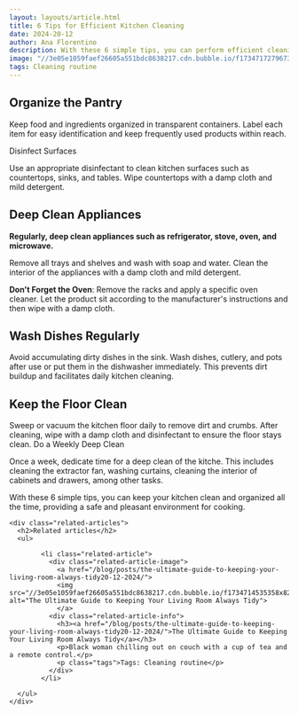 ```yaml
---
layout: layouts/article.html
title: 6 Tips for Efficient Kitchen Cleaning
date: 2024-20-12
author: Ana Florentino
description: With these 6 simple tips, you can perform efficient cleaning and keep your kitchen immaculate.
image: "//3e05e1059faef26605a551bdc8638217.cdn.bubble.io/f1734717279673x194183628966472000/kitchen.png"
tags: Cleaning routine
---
```


## Organize the Pantry

Keep food and ingredients organized in transparent containers. Label each item for easy identification and keep frequently used products within reach.

Disinfect Surfaces

Use an appropriate disinfectant to clean kitchen surfaces such as countertops, sinks, and tables. Wipe countertops with a damp cloth and mild detergent.

## Deep Clean Appliances

**Regularly, deep clean appliances such as refrigerator, stove, oven, and microwave.**

Remove all trays and shelves and wash with soap and water. Clean the interior of the appliances with a damp cloth and mild detergent.

**Don't Forget the Oven**: Remove the racks and apply a specific oven cleaner. Let the product sit according to the manufacturer's instructions and then wipe with a damp cloth.

## Wash Dishes Regularly

Avoid accumulating dirty dishes in the sink. Wash dishes, cutlery, and pots after use or put them in the dishwasher immediately. This prevents dirt buildup and facilitates daily kitchen cleaning.

## Keep the Floor Clean

Sweep or vacuum the kitchen floor daily to remove dirt and crumbs. After cleaning, wipe with a damp cloth and disinfectant to ensure the floor stays clean.
Do a Weekly Deep Clean

Once a week, dedicate time for a deep clean of the kitche. This includes cleaning the extractor fan, washing curtains, cleaning the interior of cabinets and drawers, among other tasks.

With these 6 simple tips, you can keep your kitchen clean and organized all the time, providing a safe and pleasant environment for cooking.


    <div class="related-articles">
      <h2>Related articles</h2>
      <ul>
        
            <li class="related-article">
              <div class="related-article-image">
                <a href="/blog/posts/the-ultimate-guide-to-keeping-your-living-room-always-tidy20-12-2024/">
                <img src="//3e05e1059faef26605a551bdc8638217.cdn.bubble.io/f1734714535358x823323796801388300/tidy.png" alt="The Ultimate Guide to Keeping Your Living Room Always Tidy">
                </a>
              <div class="related-article-info">
                <h3><a href="/blog/posts/the-ultimate-guide-to-keeping-your-living-room-always-tidy20-12-2024/">The Ultimate Guide to Keeping Your Living Room Always Tidy</a></h3>
                <p>Black woman chilling out on couch with a cup of tea and a remote control.</p>
                <p class="tags">Tags: Cleaning routine</p>
              </div>
            </li>
          
      </ul>
    </div>
    